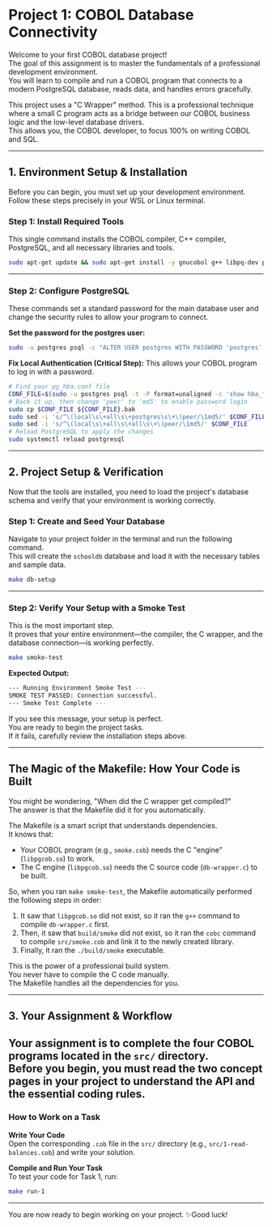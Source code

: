 # Project 1: COBOL Database Connectivity  

Welcome to your first COBOL database project!  
The goal of this assignment is to master the fundamentals of a professional development environment.  
You will learn to compile and run a COBOL program that connects to a modern PostgreSQL database, reads data, and handles errors gracefully.  

This project uses a "C Wrapper" method. This is a professional technique where a small C program acts as a bridge between our COBOL business logic and the low-level database drivers.  
This allows you, the COBOL developer, to focus 100% on writing COBOL and SQL.  

---

## 1. Environment Setup & Installation  

Before you can begin, you must set up your development environment.  
Follow these steps precisely in your WSL or Linux terminal.  

### Step 1: Install Required Tools  

This single command installs the COBOL compiler, C++ compiler, PostgreSQL, and all necessary libraries and tools.  

```bash
sudo apt-get update && sudo apt-get install -y gnucobol g++ libpq-dev postgresql postgresql-contrib make
```

---

### Step 2: Configure PostgreSQL  

These commands set a standard password for the main database user and change the security rules to allow your program to connect.  

**Set the password for the postgres user:**  

```bash
sudo -u postgres psql -c "ALTER USER postgres WITH PASSWORD 'postgres';"
```

**Fix Local Authentication (Critical Step):** This allows your COBOL program to log in with a password.  

```bash
# Find your pg_hba.conf file
CONF_FILE=$(sudo -u postgres psql -t -P format=unaligned -c 'show hba_file;')
# Back it up, then change 'peer' to 'md5' to enable password login
sudo cp $CONF_FILE ${CONF_FILE}.bak
sudo sed -i 's/^\(local\s\+all\s\+postgres\s\+\)peer/\1md5/' $CONF_FILE
sudo sed -i 's/^\(local\s\+all\s\+all\s\+\)peer/\1md5/' $CONF_FILE
# Reload PostgreSQL to apply the changes
sudo systemctl reload postgresql
```

---

## 2. Project Setup & Verification  

Now that the tools are installed, you need to load the project's database schema and verify that your environment is working correctly.  

### Step 1: Create and Seed Your Database  

Navigate to your project folder in the terminal and run the following command.  
This will create the `schooldb` database and load it with the necessary tables and sample data.  

```bash
make db-setup
```

---

### Step 2: Verify Your Setup with a Smoke Test  

This is the most important step.  
It proves that your entire environment—the compiler, the C wrapper, and the database connection—is working perfectly.  

```bash
make smoke-test
```

**Expected Output:**  

```bash
--- Running Environment Smoke Test ---
SMOKE TEST PASSED: Connection successful.
--- Smoke Test Complete ---
```

If you see this message, your setup is perfect.  
You are ready to begin the project tasks.  
If it fails, carefully review the installation steps above.  

---

## The Magic of the Makefile: How Your Code is Built  

You might be wondering, "When did the C wrapper get compiled?"  
The answer is that the Makefile did it for you automatically.  

The Makefile is a smart script that understands dependencies.  
It knows that:  

- Your COBOL program (e.g., `smoke.cob`) needs the C "engine" (`libpgcob.so`) to work.  
- The C engine (`libpgcob.so`) needs the C source code (`db-wrapper.c`) to be built.  

So, when you ran `make smoke-test`, the Makefile automatically performed the following steps in order:  

1. It saw that `libpgcob.so` did not exist, so it ran the `g++` command to compile `db-wrapper.c` first.  
2. Then, it saw that `build/smoke` did not exist, so it ran the `cobc` command to compile `src/smoke.cob` and link it to the newly created library.  
3. Finally, it ran the `./build/smoke` executable.  

This is the power of a professional build system.  
You never have to compile the C code manually.  
The Makefile handles all the dependencies for you.  

---

## 3. Your Assignment & Workflow  

Your assignment is to complete the four COBOL programs located in the `src/` directory.  
Before you begin, you must read the two concept pages in your project to understand the API and the essential coding rules. 
---

### How to Work on a Task  

**Write Your Code**  
Open the corresponding `.cob` file in the `src/` directory (e.g., `src/1-read-balances.cob`) and write your solution.  

**Compile and Run Your Task**  
To test your code for Task 1, run:  

```bash
make run-1
```
---

You are now ready to begin working on your project. ✨Good luck! 





